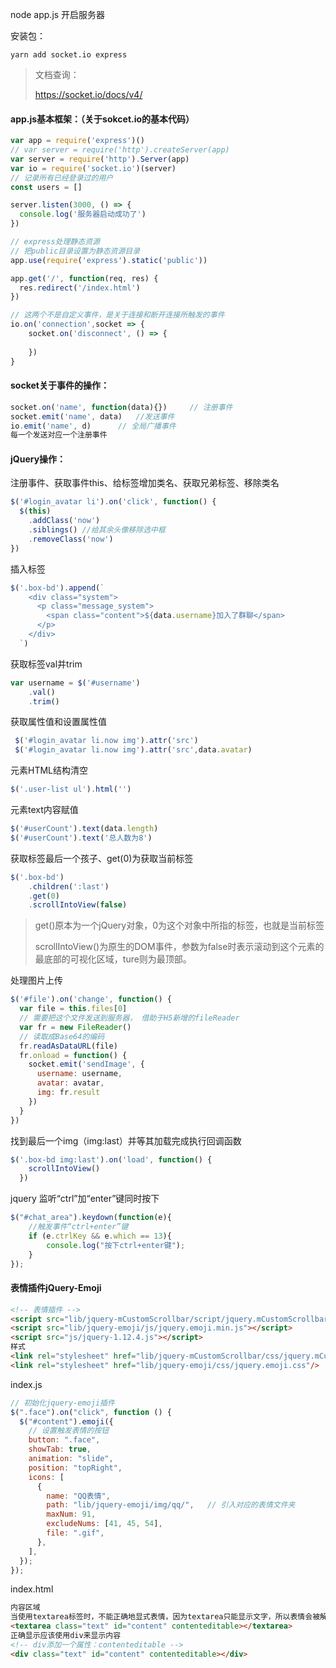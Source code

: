 node app.js 开启服务器

安装包：

```yarn add socket.io express```

> 文档查询：
>
> https://socket.io/docs/v4/

#### **app.js基本框架：（关于sokcet.io的基本代码）**

```js
var app = require('express')()
// var server = require('http').createServer(app)
var server = require('http').Server(app)
var io = require('socket.io')(server)
// 记录所有已经登录过的用户
const users = []

server.listen(3000, () => {
  console.log('服务器启动成功了')
})

// express处理静态资源
// 把public目录设置为静态资源目录
app.use(require('express').static('public'))

app.get('/', function(req, res) {
  res.redirect('/index.html')
})

// 这两个不是自定义事件，是关于连接和断开连接所触发的事件
io.on('connection',socket => {
    socket.on('disconnect', () => {
        
    })
}
```

#### **socket关于事件的操作：**

```js
socket.on('name', function(data){})		// 注册事件
socket.emit('name', data)	//发送事件
io.emit('name', d)		// 全局广播事件
每一个发送对应一个注册事件
```

#### **jQuery操作：**

注册事件、获取事件this、给标签增加类名、获取兄弟标签、移除类名

```js
$('#login_avatar li').on('click', function() {
  $(this)
    .addClass('now')
    .siblings() //给其余头像移除选中框
    .removeClass('now')
})
```

插入标签

```js
$('.box-bd').append(`
    <div class="system">
      <p class="message_system">
        <span class="content">${data.username}加入了群聊</span>
      </p>
    </div>
  `)

```

获取标签val并trim

```js
var username = $('#username')
    .val()
    .trim()
```

获取属性值和设置属性值

```js
 $('#login_avatar li.now img').attr('src')
 $('#login_avatar li.now img').attr('src',data.avatar)
```

元素HTML结构清空

```js
$('.user-list ul').html('')
```

元素text内容赋值

```js
$('#userCount').text(data.length)
$('#userCount').text('总人数为8')
```

获取标签最后一个孩子、get(0)为获取当前标签

```js
$('.box-bd')
    .children(':last')
    .get(0)
    .scrollIntoView(false)
```

> get()原本为一个jQuery对象，0为这个对象中所指的标签，也就是当前标签
>
> scrollIntoView()为原生的DOM事件，参数为false时表示滚动到这个元素的最底部的可视化区域，ture则为最顶部。

处理图片上传

```js
$('#file').on('change', function() {
  var file = this.files[0]
  // 需要把这个文件发送到服务器， 借助于H5新增的fileReader
  var fr = new FileReader()
  // 读取成Base64的编码
  fr.readAsDataURL(file)
  fr.onload = function() {
    socket.emit('sendImage', {
      username: username,
      avatar: avatar,
      img: fr.result
    })
  }
})
```

找到最后一个img（img:last）并等其加载完成执行回调函数

```js
$('.box-bd img:last').on('load', function() {
    scrollIntoView()
  })
```

jquery 监听“ctrl”加“enter”键同时按下

```js
$("#chat_area").keydown(function(e){
    //触发事件“ctrl+enter”键
    if (e.ctrlKey && e.which == 13){
        console.log("按下ctrl+enter键");
    }
});
```



#### 表情插件jQuery-Emoji

```html
<!-- 表情插件 -->
<script src="lib/jquery-mCustomScrollbar/script/jquery.mCustomScrollbar.min.js"></script>
<script src="lib/jquery-emoji/js/jquery.emoji.min.js"></script>
<script src="js/jquery-1.12.4.js"></script>
样式
<link rel="stylesheet" href="lib/jquery-mCustomScrollbar/css/jquery.mCustomScrollbar.min.css"/>
<link rel="stylesheet" href="lib/jquery-emoji/css/jquery.emoji.css"/>
```

index.js

```js
// 初始化jquery-emoji插件
$(".face").on("click", function () {
  $("#content").emoji({
    // 设置触发表情的按钮
    button: ".face",
    showTab: true,
    animation: "slide",
    position: "topRight",
    icons: [
      {
        name: "QQ表情",
        path: "lib/jquery-emoji/img/qq/",	// 引入对应的表情文件夹
        maxNum: 91,
        excludeNums: [41, 45, 54],
        file: ".gif",
      },
    ],
  });
});
```

index.html

```html
内容区域
当使用textarea标签时，不能正确地显式表情，因为textarea只能显示文字，所以表情会被解析成对应的编码
<textarea class="text" id="content" contenteditable></textarea>
正确显示应该使用div来显示内容
<!-- div添加一个属性：contenteditable -->
<div class="text" id="content" contenteditable></div>
```

